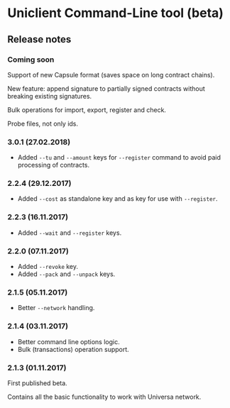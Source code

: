 Uniclient Command-Line tool (beta)
==================================
Release notes
-------------

### Coming soon

Support of new Capsule format (saves space on long contract chains).

New feature: append signature to partially signed contracts without breaking existing signatures.

Bulk operations for import, export, register and check.

Probe files, not only ids.

### 3.0.1 (27.02.2018)

* Added `--tu` and `--amount` keys for `--register` command to avoid paid processing of contracts.

### 2.2.4 (29.12.2017)

* Added `--cost` as standalone key and as key for use with `--register`.

### 2.2.3 (16.11.2017)

* Added `--wait` and `--register` keys.

### 2.2.0 (07.11.2017)

* Added `--revoke` key.
* Added `--pack` and `--unpack` keys.

### 2.1.5 (05.11.2017)

* Better `--network` handling.

### 2.1.4 (03.11.2017)

* Better command line options logic.
* Bulk (transactions) operation support.

### 2.1.3 (01.11.2017)

First published beta.

Contains all the basic functionality to work with Universa network.
